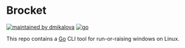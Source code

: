 # Brocket

[![maintained by dmikalova](https://img.shields.io/static/v1?&color=ccff90&label=maintained%20by&labelColor=424242&logo=&logoColor=fff&message=dmikalova&&style=flat-square)](https://github.com/dmikalova/infrastructure)
[![go](https://img.shields.io/static/v1?&color=00add8&label=%20&labelColor=424242&logo=go&logoColor=fff&message=go&&style=flat-square)](https://go.dev/)

This repo contains a [Go](https://go.dev/) CLI tool for run-or-raising windows on Linux.
